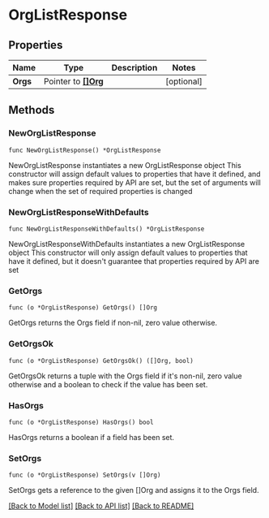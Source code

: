 # OrgListResponse

## Properties

Name | Type | Description | Notes
------------ | ------------- | ------------- | -------------
**Orgs** | Pointer to [**[]Org**](Org.md) |  | [optional] 

## Methods

### NewOrgListResponse

`func NewOrgListResponse() *OrgListResponse`

NewOrgListResponse instantiates a new OrgListResponse object
This constructor will assign default values to properties that have it defined,
and makes sure properties required by API are set, but the set of arguments
will change when the set of required properties is changed

### NewOrgListResponseWithDefaults

`func NewOrgListResponseWithDefaults() *OrgListResponse`

NewOrgListResponseWithDefaults instantiates a new OrgListResponse object
This constructor will only assign default values to properties that have it defined,
but it doesn't guarantee that properties required by API are set

### GetOrgs

`func (o *OrgListResponse) GetOrgs() []Org`

GetOrgs returns the Orgs field if non-nil, zero value otherwise.

### GetOrgsOk

`func (o *OrgListResponse) GetOrgsOk() ([]Org, bool)`

GetOrgsOk returns a tuple with the Orgs field if it's non-nil, zero value otherwise
and a boolean to check if the value has been set.

### HasOrgs

`func (o *OrgListResponse) HasOrgs() bool`

HasOrgs returns a boolean if a field has been set.

### SetOrgs

`func (o *OrgListResponse) SetOrgs(v []Org)`

SetOrgs gets a reference to the given []Org and assigns it to the Orgs field.


[[Back to Model list]](../README.md#documentation-for-models) [[Back to API list]](../README.md#documentation-for-api-endpoints) [[Back to README]](../README.md)


